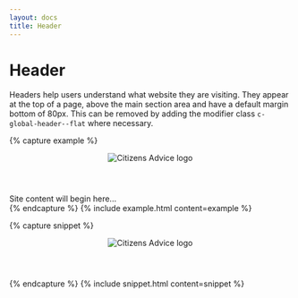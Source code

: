 ```yaml
---
layout: docs
title: Header
---
```


# Header
Headers help users understand what website they are visiting.
They appear at the top of a page, above the main section area and have a default margin bottom of 80px. This can be removed by adding the modifier class `c-global-header--flat` where necessary.

{% capture example %}
<header class="c-global-header">
  <div class="c-wrap c-wrap--full-width">
    <div class="c-global-header__product-title">
      <img src="{{ site.baseurl }}/images/citizens_advice_logo.svg" alt="Citizens Advice logo">
    </div>
  </div>
</header>

<main>Site content will begin here...</main>
{% endcapture %}
{% include example.html content=example %}

{% capture snippet %}
<header class="c-global-header">
  <div class="c-wrap c-wrap--full-width">
    <div class="c-global-header__product-title">
      <img src="[url_to_images]/citizens_advice_logo.svg" alt="Citizens Advice logo">
    </div>
  </div>
</header>

{% endcapture %}
{% include snippet.html content=snippet %}
